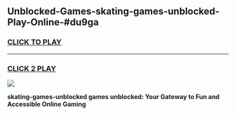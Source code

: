 
## Unblocked-Games-skating-games-unblocked-Play-Online-#du9ga
<h3>
<a href="https://premium.freeplayer.one?title=skating-games-unblocked&ref=27F">CLICK TO PLAY</a></h3>
<hr>

<h3>
<a href="https://premium.freeplayer.one?title=skating-games-unblocked&ref=27F">CLICK 2 PLAY</a>
  
</h3>

<a href="https://premium.freeplayer.one?title=skating-games-unblocked&ref=27F"><img src="https://clearcache.store/games.png"></a>


**skating-games-unblocked games unblocked: Your Gateway to Fun and Accessible Online Gaming**
